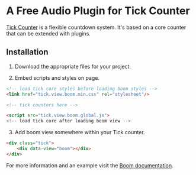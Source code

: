 # A Free Audio Plugin for Tick Counter

[Tick Counter](http://tickcounterplugin.com) is a flexible countdown system. It's based on a core counter that can be extended with plugins.

## Installation

1. Download the appropriate files for your project.

2. Embed scripts and styles on page.

```html
<!-- load tick core styles before loading boom styles -->
<link href="tick.view.boom.min.css" rel="stylesheet"/>

<!-- tick counters here -->

<script src="tick.view.boom.global.js">
<!-- load tick core after loading boom view -->
```

3. Add boom view somewhere within your Tick counter.
```html
<div class="tick">
    <div data-view="boom"></div>
</div>
```

For more information and an example visit the [Boom documentation](http://tickcounterplugin.com/boom).